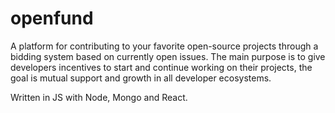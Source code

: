 # openfund
A platform for contributing to your favorite open-source projects through a bidding system based on currently open issues. 
The main purpose is to give developers incentives to start and continue working on their projects, the goal is mutual support and growth in all developer ecosystems. 

Written in JS with Node, Mongo and React.
